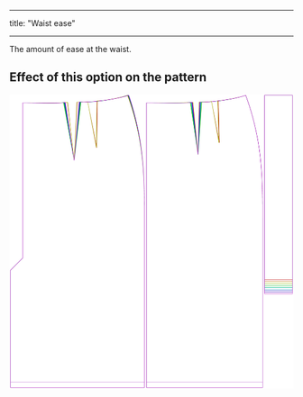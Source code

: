 - - -
title: "Waist ease"
- - -

The amount of ease at the waist.

## Effect of this option on the pattern

![This image shows the effect of this option by superimposing several variants that have a different value for this option](penelope_waistease_sample.svg "Effect of this option on the pattern")
